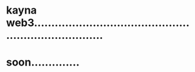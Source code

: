 # kayna web3.........................................................................
# soon..............
